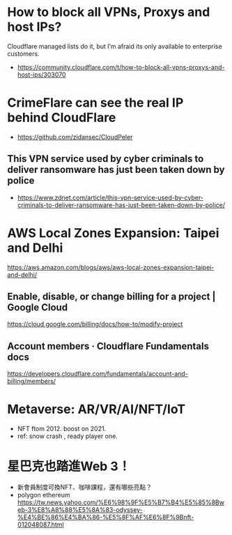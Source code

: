 # How to block all VPNs, Proxys and host IPs?
Cloudflare managed lists do it, but I’m afraid its only available to enterprise customers.
- https://community.cloudflare.com/t/how-to-block-all-vpns-proxys-and-host-ips/303070
# CrimeFlare can see the real IP behind CloudFlare
- https://github.com/zidansec/CloudPeler
## This VPN service used by cyber criminals to deliver ransomware has just been taken down by police
- https://www.zdnet.com/article/this-vpn-service-used-by-cyber-criminals-to-deliver-ransomware-has-just-been-taken-down-by-police/
# AWS Local Zones Expansion: Taipei and Delhi
https://aws.amazon.com/blogs/aws/aws-local-zones-expansion-taipei-and-delhi/
## Enable, disable, or change billing for a project | Google Cloud
https://cloud.google.com/billing/docs/how-to/modify-project
## Account members · Cloudflare Fundamentals docs
https://developers.cloudflare.com/fundamentals/account-and-billing/members/
# Metaverse: AR/VR/AI/NFT/IoT
 - NFT ftom 2012. boost on 2021.
 - ref: snow crash , ready player one.
# 星巴克也踏進Web 3！
 - 新會員制度可換NFT、咖啡課程，還有哪些亮點？
 - polygon ethereum
https://tw.news.yahoo.com/%E6%98%9F%E5%B7%B4%E5%85%8Bweb-3%E8%A8%88%E5%8A%83-odyssey-%E4%BE%86%E4%BA%86-%E5%8F%AF%E6%8F%9Bnft-012048087.html
